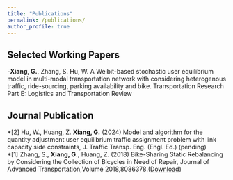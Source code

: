 ```yaml
---
title: "Publications"
permalink: /publications/
author_profile: true
---
```


<!-- {% if author.googlescholar %}
  You can also find my articles on <u><a href="{{author.googlescholar}}">my Google Scholar profile</a>.</u>
{% endif %}

{% include base_path %}

{% for post in site.publications reversed %}
  {% include archive-single.html %}
{% endfor %} -->


Selected Working Papers
-------------
-**Xiang, G.**, Zhang, S. Hu, W. A Weibit-based stochastic user equilibrium model in multi-modal transportation network with considering heterogenous traffic, ride-sourcing, parking availability and bike. Transportation Research Part E: Logistics and Transportation Review  




Journal Publication
--------------
*[2] Hu, W., Huang, Z. **Xiang, G.** (2024) Model and algorithm for the quantity adjustment user equilibrium traffic assignment problem with link capacity side constraints, J. Traffic Transp. Eng. (Engl. Ed.) (pending)  
*[1] Zhang, S., **Xiang, G.**, Huang, Z. (2018) Bike-Sharing Static Rebalancing by Considering the Collection of Bicycles in Need of Repair, Journal of Advanced Transportation,Volume 2018,8086378.([Download](https://onlinelibrary.wiley.com/doi/full/10.1155/2018/8086378))  